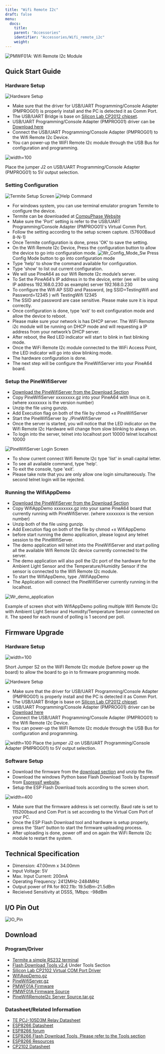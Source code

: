 ```yaml
---
title: "Wifi Remote I2c"
draft: false
menu:
  docs:
    title:
    parent: "Accessories"
    identifier: "Accessories/Wifi_remote_i2c"
    weight: 
---
```


![PMWF01A: Wifi Remote I2c Module](/documentation/images/PMWF01A_Description.jpg)

## Quick Start Guide

### Hardware Setup
![Hardware Setup](/documentation/images/PMWF01A_Wifi_Remote_IO_Rev3-1.jpg)

* Make sure that the driver for USB/UART Programming/Console Adapter (PMPROG01) is properly install and the PC is detected it as Comm Port.
* The USB/UART Bridge is base on [Silicon Lab CP2012 chipset](http://www.silabs.com/products/interface/usb-bridges/classic-usb-bridges/Pages/usb-to-uart-bridge.aspx).
* USB/UART Programming/Console Adapter (PMPROG01) driver can be [Download here](https://www.silabs.com/products/mcu/Pages/USBtoUARTBridgeVCPDrivers.aspx)
* Connect the USB/UART Programming/Console Adapter (PMPROG01) to the Wifi Remote I2c Device.
* You can power-up the WiFI Remote I2c module through the USB Bus for configuration and programming.

![width=100](/documentation/images/Wr_USB_Adpt_5v.jpg)

Place the jumper J2 on USB/UART Programming/Console Adapter (PMPROG01) to 5V output selection.

### Setting Configuration

![Termite Setup Screen](/documentation/images/Wr_Termite2.JPG)
![Help Command](/documentation/images/Wr_cfghelp_scr.JPG)

* For windows system, you can use terminal emulator program Termite to configure the device.
* Termite can be downloaded at [CompuPhase Website ](http://www.compuphase.com/software_termite.htm)
* Make sure the 'Port' setting is refer to the USB/UART Programming/Console Adapter (PMPROG01)'s Virtual Comm Port.
* Follow the setting according to the setup screen capture. (57600Baud 8-N-1)
* Once Termite configuration is done, press 'OK' to save the setting.
* On the Wifi Remote I2c Device, Press the configuration button to allow the device to go into configuration mode.
![Wr_Config_Mode_Sw](/documentation/images/Wr_Config_Mode_Sw.jpg)
Press Config Mode button to go into configuration mode
* Type 'help' to show the command available for configuration.
* Type 'show' to list out current configuration.
* We will use PineA64 as our Wifi Remote I2c module’s server.
* To Set the PineA64’s IP address in to the device, enter (we will be using IP address 192.168.0.230 as example)
   server 192.168.0.230
* To configure the Wifi AP SSID and Password, (eg SSID=TestingWifi and Password=12345 )
   wifi TestingWifi 12345
* The SSID and password are case sensitive. Please make sure it is input correctly.
* Once configuration is done, type 'exit' to exit configuration mode and allow the device to reboot.
* Please make sure your network is has DHCP server. The WiFi Remote i2c module will be running on DHCP mode and will requesting a IP address from your network’s DHCP server.
* After reboot, the Red LED indicator will start to blink in fast blinking mode.
* Once the WiFi Remote I2c module connected to the WiFi Access Point, the LED indicator will go into slow blinking mode.
* The hardware configuration is done.
* The next step will be configure the PineWifiServer into your PineA64 board.

### Setup the PineWifiServer

* [Download the PineWifiServer from the Download Section](/documentation/Accessories/Wifi_remote_i2c#download)
* Copy PineWifiServer xxxxxxxx.gz  into your PineA64 with linux on it. (where xxxxxxxx is the version number)
* Unzip the file using gunzip.
* Add Execution flag on both of the file by
  chmod +x PineWifiServer
* Start the PineWifiServer by
  ./PineWifiServer
* Once the server is started, you will notice that the LED indicator on the Wifi Remote I2c Hardware will change from slow blinking to always on.
* To login into the server, telnet into localhost port 10000
  telnet localhost 10000

![PineWifiServer Login Screen](/documentation/images/Wr_putty_login.JPG)

* To show current connect Wifi Remote I2c type 'list' in small capital letter.
* To see all available command, type 'help'.
* To exit the console, type 'exit'.
* Please take note that you are only allow one login simultaneously. The second telnet login will be rejected.

### Running the WifiAppDemo

* [Download the PineWifiServer from the Download Section](/documentation/Accessories/Wifi_remote_i2c#download)
* Copy WifiAppDemo xxxxxxxx.gz into your same PineA64 board that currently running with PineWifiServer. (where xxxxxxxx is the version number)
* Unzip both of the file using gunzip.
* Add Execution flag on both of the file by
  chmod +x WifiAppDemo
* before start running the demo application, please logout any telnet session to the PineWifiServer.
* The demo application will telnet into the PineWifiServer and start polling all the available Wifi Remote I2c device currently connected to the server.
* The demo application will also poll the I2c port of the hardware for the Ambient Light Sensor and the Temperature/Humidity Sensor if the sensor is connected to the Wifi Remote I2c module.
* To start the WifiAppDemo, type
  ./WifiAppDemo
* The Application will connect the PineWifiServer currently running in the localhost.

![Wr_demo_application](/documentation/images/Wr_demo_application.JPG)

Example of screen shot with WifiAppDemo polling multiple Wifi Remote I2c with Ambient Light Sensor and Humidity/Temperature Sensor connected on it. The speed for each round of polling is 1 second per poll.

## Firmware Upgrade

### Hardware Setup
![width=100](/documentation/images/Wr_Programming_Mode_Jumper.jpg)

Short Jumper S2 on the WiFI Remote I2c module (before power up the board) to allow the board to go in to firmware programming mode.

![Hardware Setup](/documentation/images/PMWF01A_Wifi_Remote_IO_Rev3-1.jpg)

* Make sure that the driver for USB/UART Programming/Console Adapter (PMPROG01) is properly install and the PC is detected it as Comm Port.
* The USB/UART Bridge is base on [Silicon Lab CP2012 chipset](http://www.silabs.com/products/interface/usb-bridges/classic-usb-bridges/Pages/usb-to-uart-bridge.aspx).
* USB/UART Programming/Console Adapter (PMPROG01) driver can be [Download here](https://www.silabs.com/products/mcu/Pages/USBtoUARTBridgeVCPDrivers.aspx)
* Connect the USB/UART Programming/Console Adapter (PMPROG01) to the Wifi Remote I2c Device.
* You can power-up the WiFI Remote I2c module through the USB Bus for configuration and programming.

![width=100](/documentation/images/Wr_USB_Adpt_5v.jpg)
Place the jumper J2 on USB/UART Programming/Console Adapter (PMPROG01) to 5V output selection.

### Software Setup

* Download the firmware from the [download section](/documentation/Accessories/Wifi_remote_i2c#download) and unzip the file.
* Download the windows Python base Flash Download Tools by Espressif from [Espressif website](http://espressif.com/en/products/hardware/esp8266ex/resources).
* Setup the ESP Flash Download tools according to the screen short.

![width=400](/documentation/images/Esp_prog_tool.JPG)

* Make sure that the firmware address is set correctly. Baud rate is set to 115200baud and Com Port is set according to the Virtual Com Port of your PC.
* Once the ESP Flash Download tool and hardware is setup properly, press the 'Start' button to start the firmware uploading process.
* After uploading is done, power off and on again the WiFi Remote I2c module to restart the system.

## Technical Specification

* Dimension: 47.00mm x 34.00mm
* Input Voltage: 5V
* Max. Input Current: 200mA
* Operating Frequency: 2412MHz-2484MHz
* Output power of PA for 802.11b: 19.5dBm-21.5dBm
* Recieived Sensitivity at DSSS, 1Mbps: -98dBm

## I/O Pin Out

![IO_Pin](/documentation/images/IO_Pin.JPG)

## Download

### Program/Driver
* [Termite a simple RS232 terminal](http://www.compuphase.com/software_termite.htm)
* [Flash Download Tools v2.4](http://espressif.com/en/products/hardware/esp8266ex/resources) Under Tools Section
* [Silicon Lab CP2102 Virtual COM Port Driver](https://www.silabs.com/products/mcu/Pages/USBtoUARTBridgeVCPDrivers.aspx)
* [WifiAppDemo.gz](http://files.pine64.org/doc/POT/WifiAppDemo.gz)
* [PineWifiServer.gz](http://files.pine64.org/doc/POT/PineWifiServer.gz)
* [PMWF01A Firmware](http://files.pine64.org/doc/POT/PMWF01A%20Firmware.zip)
* [PMWF01A Firmware Source](http://files.pine64.org/doc/POT/PMWF01A%20Firmware%20Source.zip)
* [PineWifiRemoteI2c Server Source.tar.gz](http://files.pine64.org/doc/POT/PineWifiRemoteI2c%20Server%20Source.tar.gz)

### Datasheet/Related Information

* [TE PCJ-105D3M Relay Datasheet](http://www.te.com/commerce/DocumentDelivery/DDEController?Action=srchrtrv&DocNm=PCJ_series_relay_data_sheet_E&DocType=DS&DocLang=EN)
* [ESP8266 Datasheet](https://drive.google.com/file/d/0B0cEs0lxTtL3SDdCcWd0LVI2bk0/view?usp=sharing)
* [ESP8266 forum](http://bbs.espressif.com/)
* [ESP8266 Flash Download Tools, Please refer to the Tools section](http://espressif.com/en/products/hardware/esp8266ex/resources)
* [ESP8266 Resources](http://espressif.com/en/products/hardware/esp8266ex/resources)
* [CP2102 Datasheet](https://www.silabs.com/Support%20Documents/TechnicalDocs/CP2102-9.pdf)
